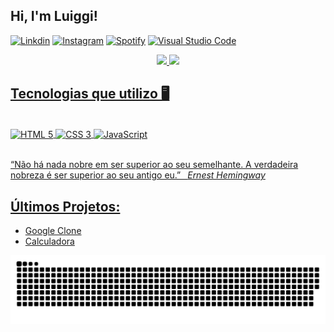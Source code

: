 ## Hi, I'm Luiggi! 

<!-- <img src="https://raw.githubusercontent.com/kaueMarques/kaueMarques/master/hi.gif" width="10px"> -->

[![Linkdin](https://img.shields.io/badge/LinkedIn-0077B5?style=for-the-badge&logo=linkedin&logoColor=white)](https://www.linkedin.com/in/luiggiabdiel/)
[![Instagram](https://img.shields.io/badge/Instagram-E4405F?style=for-the-badge&logo=instagram&logoColor=white)](https://www.instagram.com/luiggi.abdiel/)
[![Spotify](https://img.shields.io/badge/Spotify-1ED760?&style=for-the-badge&logo=spotify&logoColor=white)](https://open.spotify.com/user/l%C3%BCan.victor.15?si=b2a61de4b12846e2)
[![Visual Studio Code](https://img.shields.io/badge/Visual_Studio-5C2D91?style=for-the-badge&logo=visual%20studio&logoColor=white)](#)

<!-- https://open.spotify.com/user/l%C3%BCan.victor.15?si=b2a61de4b12846e2 -->

<!-- [![Telegram](https://img.shields.io/badge/Telegram-2CA5E0?style=for-the-badge&logo=telegram&logoColor=white)](#) -->
<!-- [![Discord](https://img.shields.io/badge/Discord-7289DA?style=for-the-badge&logo=discord&logoColor=white)](#) -->
<!-- [![Gmail](https://img.shields.io/badge/Gmail-D14836?style=for-the-badge&logo=gmail&logoColor=white)](#) -->
<!-- [![Github](https://img.shields.io/badge/GitHub-100000?style=for-the-badge&logo=github&logoColor=white)](https://github.com/luiabdiel) -->


<div align="center">
  <a href="https://github.com/luiabdiel">
  <img height="165em" src="https://github-readme-stats.vercel.app/api?username=luiabdiel&show_icons=true&theme=omni&include_all_commits=true&count_private=true"/>
  <img height="165em" src="https://github-readme-stats.vercel.app/api/top-langs/?username=luiabdiel&layout=compact&langs_count=7&theme=omni"/>
</div>

## Tecnologias que utilizo 🖥️

<div style="display: inline_block"><br>
    <img align="center" src="https://img.shields.io/badge/HTML5-E34F26?style=for-the-badge&logo=html5&logoColor=white" alt="HTML 5"/>
    <img align="center" src="https://img.shields.io/badge/CSS3-1572B6?style=for-the-badge&logo=css3&logoColor=white" alt="CSS 3"/>
    <img align="center" src="https://img.shields.io/badge/JavaScript-323330?style=for-the-badge&logo=javascript&logoColor=F7DF1E" alt="JavaScript"/>
</div>

<br>
  
<!-- “There is nothing noble in being superior to your fellow man. True nobility is being superior to your former self.” &ensp;<i>Ernest Hemingway</i> -->
“Não há nada nobre em ser superior ao seu semelhante. A verdadeira nobreza é ser superior ao seu antigo eu.” &ensp;<i>Ernest Hemingway</i><br>

## Últimos Projetos:

- []()<a href="https://luiabdiel.github.io/Google/" target="_blank">Google Clone</a>
- []()<a href="https://luiabdiel.github.io/Calculadora/" target="_blank">Calculadora</a>

<div align="center">
  
  ![Snake animation](https://github.com/luiabdiel/luiabdiel/blob/output/github-contribution-grid-snake.svg)
  
</div>
